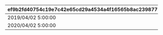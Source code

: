 |ef9b2fd40754c19e7c42e65cd29a4534a4f16565b8ac23987715aba2ba31b70a|ddd496f6318aeb097dcafa4fb07924ae0134ac581e969e0fbeb394b51e919e96|0938531f81ed43decf5b3b094e26e3a9326290c1897e6474b50f0563d981cec2|34e35746184ba7b73eba59d257adb68f0faece556992abd408f74e4405c5c9a8|df95f4bd57d19cbd4b07bd8fa701a0d58f9f358721ddeb3a7d8505d9297adde9|39492d1964b6d340989df6633b85ad73686c9020a244e59c15eb14de129aa691|e995fcc07ac0d545d440213557972837f01cdc96c41bf34c18c16606541c9731|f35c43a9b745227f1840380deb8bc5a3cfe1d93d99f7e2dcb579566810dcc4f3|eedfa7c4149ebb38e34a8556d86af0a28a8a732c62be0cbc06f6660f2dd420c5|3e5b917d9876db82193c821601253a635aa22b0b655ca3aa6bb5ad32d02717ee|
| --- | --- | --- | --- | --- | --- | --- | --- | --- | --- |
|2019/04/02 5:00:00|2019/03/31|1001|1001100|2019/03/31|0|2019/04/01 22:00:00|1001200|2019/04/01 23:59:59|2019/04/08 23:59:59|
|2020/04/02 5:00:00|2020/04/01|1002|1002100|2020/04/01|1001|2020/04/01|1002200|2020/04/01 23:59:59|2020/04/08 23:59:59|
